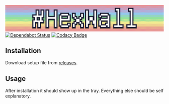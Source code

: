 ![logo](media/icon.png)
[![Dependabot Status](https://api.dependabot.com/badges/status?host=github&repo=Soryyyn/HexWall)](https://dependabot.com)
[![Codacy Badge](https://api.codacy.com/project/badge/Grade/eca9059c606c43c3bfe1321e7b9a7146)](https://app.codacy.com/manual/soryn.baechli/HexWall?utm_source=github.com&utm_medium=referral&utm_content=Soryyyn/HexWall&utm_campaign=Badge_Grade_Dashboard)

## Installation
Download setup file from [releases](https://github.com/Soryyyn/HexWall/releases).

## Usage
After installation it should show up in the tray. Everything else should be self explanatory.
